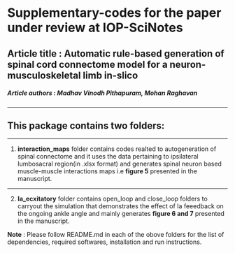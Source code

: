 # Supplementary-codes for the paper under review at IOP-SciNotes 
## Article title : Automatic rule-based generation of spinal cord connectome model for a neuron-musculoskeletal limb in-slico
##### Article authors : Madhav Vinodh Pithapuram, Mohan Raghavan 

__________________________________
## This package contains two folders:
__________________________________

1. **interaction_maps** folder contains codes realted to autogeneration of spinal connectome and it uses the data pertaining to ipsilateral lumbosacral region(in .xlsx format) and generates spinal neuron based muscle-muscle interactions maps i.e **figure 5** presented in the manuscript.   
__________________________________

2. **Ia_ecxitatory** folder contains open_loop and close_loop folders to carryout the simulation that demonstrates the effect of Ia feeedback on the ongoing ankle angle and mainly generates **figure 6 and 7** presented in the manuscript. 

**Note** : Please follow README.md in each of the obove folders for the list of dependencies, required softwares, installation and run instructions.
